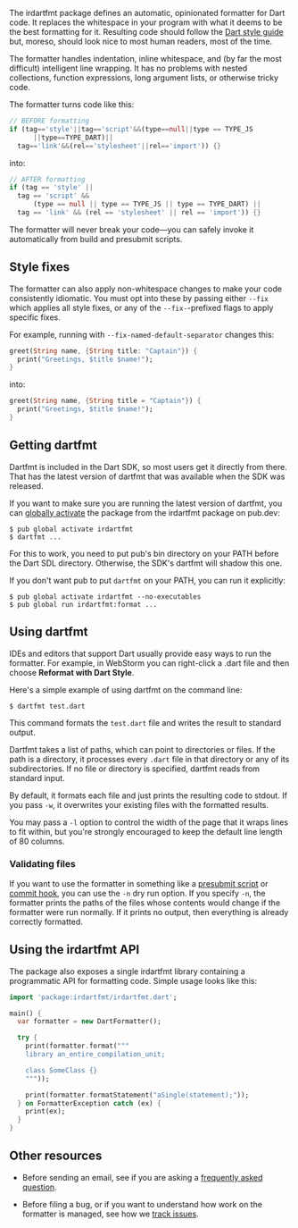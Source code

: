 The irdartfmt package defines an automatic, opinionated formatter for Dart
code. It replaces the whitespace in your program with what it deems to be the
best formatting for it. Resulting code should follow the [Dart style guide][]
but, moreso, should look nice to most human readers, most of the time.

[dart style guide]: https://dart.dev/guides/language/effective-dart/style

The formatter handles indentation, inline whitespace, and (by far the most
difficult) intelligent line wrapping. It has no problems with nested
collections, function expressions, long argument lists, or otherwise tricky
code.

The formatter turns code like this:

```dart
// BEFORE formatting
if (tag=='style'||tag=='script'&&(type==null||type == TYPE_JS
      ||type==TYPE_DART)||
  tag=='link'&&(rel=='stylesheet'||rel=='import')) {}
```

into:

```dart
// AFTER formatting
if (tag == 'style' ||
  tag == 'script' &&
      (type == null || type == TYPE_JS || type == TYPE_DART) ||
  tag == 'link' && (rel == 'stylesheet' || rel == 'import')) {}
```

The formatter will never break your code&mdash;you can safely invoke it
automatically from build and presubmit scripts.

## Style fixes

The formatter can also apply non-whitespace changes to make your code
consistently idiomatic. You must opt into these by passing either `--fix` which
applies all style fixes, or any of the `--fix-`-prefixed flags to apply specific
fixes.

For example, running with `--fix-named-default-separator` changes this:

```dart
greet(String name, {String title: "Captain"}) {
  print("Greetings, $title $name!");
}
```

into:

```dart
greet(String name, {String title = "Captain"}) {
  print("Greetings, $title $name!");
}
```

## Getting dartfmt

Dartfmt is included in the Dart SDK, so most users get it directly from there.
That has the latest version of dartfmt that was available when the SDK was
released.

If you want to make sure you are running the latest version of dartfmt, you can
[globally activate][] the package from the irdartfmt package on
pub.dev:

    $ pub global activate irdartfmt
    $ dartfmt ...

For this to work, you need to put pub's bin directory on your PATH before the
Dart SDL directory. Otherwise, the SDK's dartfmt will shadow this one.

[globally activate]: https://dart.dev/tools/pub/cmd/pub-global

If you don't want pub to put `dartfmt` on your PATH, you can run it explicitly:

    $ pub global activate irdartfmt --no-executables
    $ pub global run irdartfmt:format ...

## Using dartfmt

IDEs and editors that support Dart usually provide easy ways to run the
formatter. For example, in WebStorm you can right-click a .dart file and then
choose **Reformat with Dart Style**.

Here's a simple example of using dartfmt on the command line:

    $ dartfmt test.dart

This command formats the `test.dart` file and writes the result to standard
output.

Dartfmt takes a list of paths, which can point to directories or files. If the
path is a directory, it processes every `.dart` file in that directory or any of
its subdirectories. If no file or directory is specified, dartfmt reads from
standard input.

By default, it formats each file and just prints the resulting code to stdout.
If you pass `-w`, it overwrites your existing files with the formatted results.

You may pass a `-l` option to control the width of the page that it wraps lines
to fit within, but you're strongly encouraged to keep the default line length of
80 columns.

### Validating files

If you want to use the formatter in something like a [presubmit script][] or
[commit hook][], you can use the `-n` dry run option. If you specify `-n`, the
formatter prints the paths of the files whose contents would change if the
formatter were run normally. If it prints no output, then everything is already
correctly formatted.

[presubmit script]: http://www.chromium.org/developers/how-tos/depottools/presubmit-scripts
[commit hook]: http://git-scm.com/book/en/v2/Customizing-Git-Git-Hooks

## Using the irdartfmt API

The package also exposes a single irdartfmt library containing a programmatic
API for formatting code. Simple usage looks like this:

```dart
import 'package:irdartfmt/irdartfmt.dart';

main() {
  var formatter = new DartFormatter();

  try {
    print(formatter.format("""
    library an_entire_compilation_unit;

    class SomeClass {}
    """));

    print(formatter.formatStatement("aSingle(statement);"));
  } on FormatterException catch (ex) {
    print(ex);
  }
}
```

## Other resources

* Before sending an email, see if you are asking a
  [frequently asked question][faq].

* Before filing a bug, or if you want to understand how work on the
  formatter is managed, see how we [track issues][].

[faq]: https://github.com/dart-lang/irdartfmt/wiki/FAQ
[track issues]: https://github.com/dart-lang/irdartfmt/wiki/Tracking-issues
